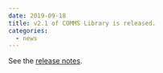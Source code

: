 ```yaml
---
date: 2019-09-18
title: v2.1 of COMMS Library is released.
categories:
  - news
---
```

See the [release notes](https://github.com/arobenko/comms_champion/releases/tag/v2.1).

